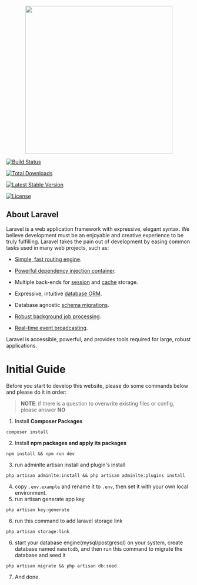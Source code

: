 
<p align="center"><a href="https://laravel.com"  target="_blank"><img src="https://raw.githubusercontent.com/laravel/art/master/logo-lockup/5%20SVG/2%20CMYK/1%20Full%20Color/laravel-logolockup-cmyk-red.svg"  width="400"></a></p>

  

<p align="center">

<a href="https://travis-ci.org/laravel/framework"><img src="https://travis-ci.org/laravel/framework.svg"  alt="Build Status"></a>

<a href="https://packagist.org/packages/laravel/framework"><img src="https://poser.pugx.org/laravel/framework/d/total.svg"  alt="Total Downloads"></a>

<a href="https://packagist.org/packages/laravel/framework"><img src="https://poser.pugx.org/laravel/framework/v/stable.svg"  alt="Latest Stable Version"></a>

<a href="https://packagist.org/packages/laravel/framework"><img src="https://poser.pugx.org/laravel/framework/license.svg"  alt="License"></a>

</p>

  

##  About Laravel

  

Laravel is a web application framework with expressive, elegant syntax. We believe development must be an enjoyable and creative experience to be truly fulfilling. Laravel takes the pain out of development by easing common tasks used in many web projects, such as:

  

-  [Simple, fast routing engine](https://laravel.com/docs/routing).

-  [Powerful dependency injection container](https://laravel.com/docs/container).

- Multiple back-ends for [session](https://laravel.com/docs/session) and [cache](https://laravel.com/docs/cache) storage.

- Expressive, intuitive [database ORM](https://laravel.com/docs/eloquent).

- Database agnostic [schema migrations](https://laravel.com/docs/migrations).

-  [Robust background job processing](https://laravel.com/docs/queues).

-  [Real-time event broadcasting](https://laravel.com/docs/broadcasting).

  

Laravel is accessible, powerful, and provides tools required for large, robust applications.



#  Initial Guide

Before you start to develop this website, please do some commands below and please do it in order:  

>  **NOTE**: if there is a question to overwrite existing files or config, please answer **NO**

1. Install **Composer Packages**
```
composer install
```
2. Install **npm packages and apply its packages**
```
npm install && npm run dev
```
3. run adminlte artisan install and plugin's install
```
php artisan adminlte:install && php artisan adminlte:plugins install
```
4. copy ```.env.example``` and rename it to ```.env```, then set it with your own local environment.
5. run artisan generate app key
```
php artisan key:generate
```
6. run this command to add laravel storage link
```
php artisan storage:link
```
6. start your database engine(mysql/postgresql) on your system, create database named ```mamotodb```, and then run this command to migrate the database and seed it
```
php artisan migrate && php artisan db:seed
```
7. And done.